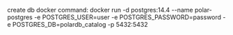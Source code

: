 create db docker command:  docker run -d postgres:14.4  --name polar-postgres -e POSTGRES_USER=user -e POSTGRES_PASSWORD=password -e POSTGRES_DB=polardb_catalog -p 5432:5432 

